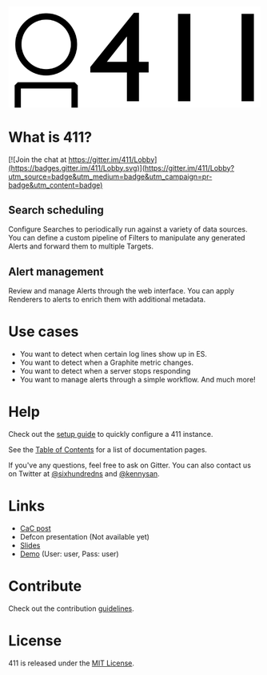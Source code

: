 ![411](/docs/imgs/logo.png?raw=true)


What is 411?
============

[![Join the chat at https://gitter.im/411/Lobby](https://badges.gitter.im/411/Lobby.svg)](https://gitter.im/411/Lobby?utm_source=badge&utm_medium=badge&utm_campaign=pr-badge&utm_content=badge)

Search scheduling
-----------------

Configure Searches to periodically run against a variety of data sources. You can define a custom pipeline of Filters to manipulate any generated Alerts and forward them to multiple Targets.


Alert management
----------------

Review and manage Alerts through the web interface. You can apply Renderers to alerts to enrich them with additional metadata.


Use cases
=========

- You want to detect when certain log lines show up in ES.
- You want to detect when a Graphite metric changes.
- You want to detect when a server stops responding
- You want to manage alerts through a simple workflow.
And much more!


Help
====

Check out the [setup guide](/docs/Setup.md) to quickly configure a 411 instance.

See the [Table of Contents](/docs/README.md) for a list of documentation pages.

If you've any questions, feel free to ask on Gitter. You can also contact us on Twitter at [@sixhundredns](https://twitter.com/sixhundredns) and [@kennysan](https://twitter.com/Kennysan).


Links
=====

- [CaC post](https://codeascraft.com/2016/09/15/introducing-411-a-new-open-source-framework-for-handling-alerting/)
- Defcon presentation (Not available yet)
- [Slides](https://speakerdeck.com/kennysan/411-a-framework-for-managing-security-alerts)
- [Demo](https://demo.fouroneone.io) (User: user, Pass: user)


Contribute
==========

Check out the contribution [guidelines](/CONTRIBUTING.md).


License
=======

411 is released under the [MIT License](/LICENSE).
